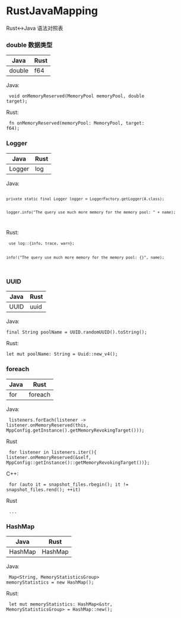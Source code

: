 # RustJavaMapping
Rust&lt;->Java 语法对照表

### double 数据类型

|  Java   | Rust  |
|  ----  | ----  |
| double  | f64 |


Java: </p>
<code>
void onMemoryReserved(MemoryPool memoryPool, double target);
</code>

Rust: </p>
<code>
fn onMemoryReserved(memoryPool: MemoryPool, target: f64);
</code>


### Logger

|  Java   | Rust  |
|  ----  | ----  |
| Logger  | log |

Java: </p>
<code>
```private static final Logger logger = LoggerFactory.getLogger(A.class);```</p>
```logger.info("The query use much more memory for the memory pool: " + name);```</p>
</code>

Rust: </p>
<code>
```use log::{info, trace, warn};```</p>
```info!("The query use much more memory for the memory pool: {}", name);```</p>
</code>



### UUID

|  Java   | Rust  |
|  ----  | ----  |
| UUID  | uuid |

Java: </p>
```final String poolName = UUID.randomUUID().toString();```

Rust: </p>
```let mut poolName: String = Uuid::new_v4();```


### foreach

|  Java   | Rust  |
|  ----  | ----  |
| for  | foreach |

Java: </p>
<code>
listeners.forEach(listener -> listener.onMemoryReserved(this, MppConfig.getInstance().getMemoryRevokingTarget()));
</code>

Rust</p>
<code>
  for listener in listeners.iter(){ listener.onMemoryReserved(&self, MppConfig::getInstance()::getMemoryRevokingTarget())};
</code>

C++: </p>
<code>
for (auto it = snapshot_files.rbegin(); it != snapshot_files.rend(); ++it) 
</code>

Rust</p>
<code>
  ...
</code>


### HashMap

|  Java   | Rust  |
|  ----  | ----  |
| HashMap  | HashMap |

Java: </p>
<code>
Map<String, MemoryStatisticsGroup> memoryStatistics = new HashMap();
</code>
  
Rust: </p>
<code> 
let mut memoryStatistics: HashMap<&str, MemoryStatisticsGroup> = HashMap::new();
</code>

